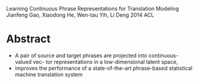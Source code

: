 Learning Continuous Phrase Representations for Translation Modeling
Jianfeng Gao, Xiaodong He, Wen-tau Yih, Li Deng
2014 ACL

# Abstract

* A pair of source and target phrases are projected into continuous-valued vec-
  tor representations in a low-dimensional latent space,
* improves the performance of a state-of-the-art phrase-based statistical
  machine translation system
